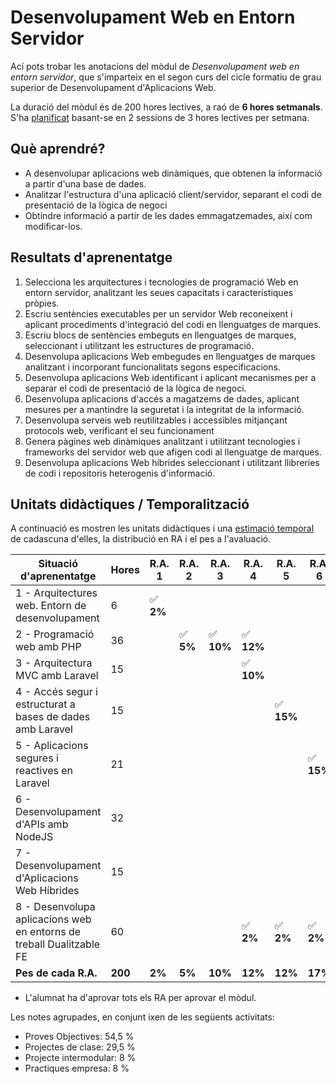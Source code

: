 # Desenvolupament Web en Entorn Servidor

Ací pots trobar les anotacions del mòdul de *Desenvolupament web en entorn servidor*, que s'imparteix en el segon curs del cicle formatiu de grau superior de Desenvolupament d'Aplicacions Web.

La duració del mòdul és de 200 hores lectives, a raó de **6 hores setmanals**. S'ha [planificat](planning.md) basant-se en 2 sessions de   3 hores lectives per setmana.

## Què aprendré?

* A desenvolupar aplicacions web dinàmiques, que obtenen la informació a partir d'una base de dades.
* Analitzar l'estructura d'una aplicació client/servidor, separant el codi de presentació de la lògica de negoci
* Obtindre informació a partir de les dades emmagatzemades, així com modificar-los.

## Resultats d'aprenentatge

1. Selecciona les arquitectures i tecnologies de programació Web en entorn servidor, analitzant les seues capacitats i característiques pròpies.
2. Escriu sentències executables per un servidor Web reconeixent i aplicant procediments d'integració del codi en llenguatges de marques.
3. Escriu blocs de sentències embeguts en llenguatges de marques, seleccionant i utilitzant les estructures de programació.
4. Desenvolupa aplicacions Web embegudes en llenguatges de marques analitzant i incorporant funcionalitats segons especificacions.
5. Desenvolupa aplicacions Web identificant i aplicant mecanismes per a separar el codi de presentació de la lògica de negoci.
6. Desenvolupa aplicacions d'accés a magatzems de dades, aplicant mesures per a mantindre la seguretat i la integritat de la informació.
7. Desenvolupa serveis web reutilitzables i accessibles mitjançant protocols web, verificant el seu funcionament
8. Genera pàgines web dinàmiques analitzant i utilitzant tecnologies i frameworks del servidor web que afigen codi al llenguatge de marques.
9. Desenvolupa aplicacions Web híbrides seleccionant i utilitzant llibreries de codi i repositoris heterogenis d'informació.

## Unitats didàctiques / Temporalització

A continuació es mostren les unitats didàctiques i una [estimació temporal](planning.md) de cadascuna d'elles, la distribució en RA i el pes a l'avaluació.

| Situació d'aprenentatge                                | Hores | R.A. 1 | R.A. 2 | R.A. 3 | R.A. 4 | R.A. 5 | R.A. 6 | R.A. 7 | R.A. 8 | R.A. 9 | Pes  |
|--------------------------------------------------------|-------|--------|--------|--------|--------|--------|--------|--------|--------|--------|------|
| 1 - Arquitectures web. Entorn de desenvolupament       | 6     | ✅ **2%** |        |        |        |        |        |        |        |        | **2%**   |
| 2 - Programació web amb PHP                            | 36    |        | ✅ **5%** | ✅ **10%** | ✅ **12%** |        |        |        |        |        | **27%**  |
| 3 - Arquitectura MVC amb Laravel                       | 15    |        |        |        | ✅ **10%** |        |        |        |        |        | **10%**  |
| 4 - Accés segur i estructurat a bases de dades amb Laravel | 15 |        |        |        |        | ✅ **15%** |        |        |        |        | **15%**  |
| 5 - Aplicacions segures i reactives en Laravel         | 21    |        |        |        |        |        | ✅ **15%** |        |        |        | **15%**  |
| 6 - Desenvolupament d'APIs amb NodeJS                  | 32    |        |        |        |        |        |        | ✅ **15%** |        |        | **15%**  |
| 7 - Desenvolupament d'Aplicacions Web Híbrides         | 15    |        |        |        |        |        |        |        | ✅ **8%**  |        | **8%**   |
| 8 - Desenvolupa aplicacions web en entorns de treball Dualitzable FE | 60 |        |        |        | ✅ **2%**  | ✅ **2%**  | ✅ **2%**  |        | ✅ **2%**  | **8%**   |
| **Pes de cada R.A.**                                   | **200**   | **2%** | **5%** | **10%** | **12%** | **12%** | **17%** | **17%** | **15%** | **10%** | **100%** |

- L'alumnat ha d'aprovar tots els RA per aprovar el mòdul.
    
Les notes agrupades, en conjunt ixen de les següents activitats:

- Proves Objectives: 54,5 %
- Projectes de clase: 29,5 %
- Projecte intermodular: 8 %
- Practiques empresa: 8 %
